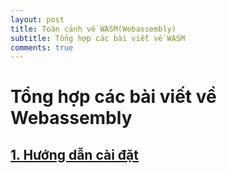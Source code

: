```yaml
---
layout: post
title: Toàn cảnh về WASM(Webassembly)
subtitle: Tổng hợp các bài viết về WASM
comments: true
---
```


# Tổng hợp các bài viết về Webassembly

## [1. Hướng dẫn cài đặt](./wasm/setup.md)